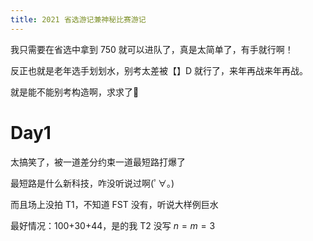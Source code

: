 ```yaml
---
title: 2021 省选游记兼神秘比赛游记
---
```


我只需要在省选中拿到 750 就可以进队了，真是太简单了，有手就行啊！

反正也就是老年选手划划水，别考太差被【】D 就行了，来年再战来年再战。

就是能不能别考构造啊，求求了&#x1f64f;

<!--0. 越走越是觉得无力啊。矛盾，太矛盾了，我无时无刻不在反驳我自己。这样的争斗最终能否有答案？我在等待。-->

<!--FUCK:0. 乐了，缝合怪又出来跳了-->

<!--1. 如果有信仰可以皈依，可以停止无休无止进展缓慢的思考和辩论，会是好事吗？-->

<!--2. 这样的挣扎真能最终开出美丽的花朵吗？还是说这是死路呢？-->

<!--3. 我做的对吗？-->

<!--4. 我认为邪恶的人邪恶吗？我认为善良的人善良吗？-->

<!--RE:4. 我受的蒙蔽比那些我认为被蒙蔽的人少吗？还是我已走入某种死路而不自知？-->

<!--RE:RE:4. 我的思考比那些人高贵吗？-->

<!--5.努力和坚持是否总有结果？"你的勇敢无人知晓，你的坚持引人发笑。"-->

<!--RE:5. 我能"努力和坚持"吗？"努力和坚持"是某种天赋的能力吗？-->

<!--FUCK:RE:5. 多少沾点吧，自己不努力还能怪天可真牛脾-->

<!--FUCK:FUCK:RE:5. 还不是意志力，还不是不努力😅-->

<!--RE:1. 思考的深刻和现实的成功，哪个更重要？-->

<!--FUCK:RE:1. 人可以不思考，但不可以不生活。-->

<!--6. 政治信仰是什么？它和宗教信仰区别何在？-->

<!--RE:6. 选择何种政治信仰？-->

<!--RE:RE:6. 为更大的人类善服务是否有意义？其他的生活是否没有意义？-->

<!--RE:3. 我幸运吗？我成功吗？这是否是一个励志故事？-->

<!--FUCK:RE:3. 你只是运气好。-->

<!--FUCK:RE:3. 你只是运气差。-->

<!--7. 有些东西高于其他的快乐。"理智"和它的运用是至高无上的。-->

<!--PS. 脑部压迫感似乎消失了。-->

<!--RE:(RE:4.)&&7. 那些我认为受蒙蔽的人是否拥有和我同样的理智，或者恰当地运用了它们的理智？为什么它们会有如此错乱的观念？-->

<!--RE:(RE:(RE:4.)&&7.)&&1. 这是否就是停止思考的后果？-->

<!--RE:RE:3. 我是否受到了不公正的对待？-->

<!--RE:(RE:RE:3.)&&(RE:6.) 我能否改变它？-->

<!--RE:(RE:5.)&&(RE:1.) 我是残疾的吗？-->

<!--FUCK:(RE:4.)&&4. 那他妈绝对是令人恶心。我都怀疑它们是不是真的有任何理解能力。-->

<!--RE:FUCK:(RE:4.)&&4. 我.绝.对.不.希.望.变.成.那.样.的.人.-->

<!--RE:RE:FUCK:(RE:4.)&&4. 为什么它们全都一个样？这是某种命中注定吗？我决不能停止思考。-->

# Day1

太搞笑了，被一道差分约束一道最短路打爆了

最短路是什么新科技，咋没听说过啊(ﾟ∀。)

而且场上没拍 T1，不知道 FST 没有，听说大样例巨水

最好情况：100+30+44，是的我 T2 没写 $n=m=3$

